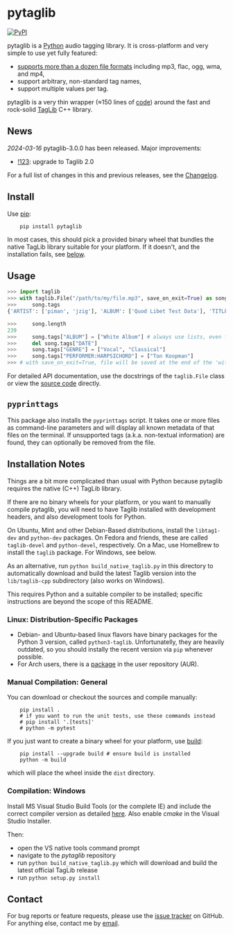 # **pytaglib**

[![PyPI](https://img.shields.io/pypi/v/pytaglib.svg)](https://pypi.org/project/pytaglib/)

pytaglib is a [Python](https://www.python.org) audio tagging library. It is cross-platform and very simple to use yet fully featured:

- [supports more than a dozen file formats](https://taglib.org/) including mp3, flac, ogg, wma, and mp4,
- support arbitrary, non-standard tag names,
- support multiple values per tag.

pytaglib is a very thin wrapper (≈150 lines of [code](src/taglib.pyx)) around the fast and rock-solid [TagLib](https://taglib.org/) C++ library.

## News

_2024-03-16_ pytaglib-3.0.0 has been released. Major improvements:

- [!123](https://github.com/supermihi/pytaglib/pull/123): upgrade to Taglib 2.0

For a full list of changes in this and previous releases, see the [Changelog](CHANGELOG.md).

## Install

Use [pip](https://pip.pypa.io/en/stable/):

        pip install pytaglib

In most cases, this should pick a provided binary wheel that bundles the native TagLib library suitable for your platform. If it doesn't, and the
installation fails, see [below](#installation-notes).

## Usage

```python
>>> import taglib
>>> with taglib.File("/path/to/my/file.mp3", save_on_exit=True) as song:
>>>     song.tags
{'ARTIST': ['piman', 'jzig'], 'ALBUM': ['Quod Libet Test Data'], 'TITLE': ['Silence'], 'GENRE': ['Silence'], 'TRACKNUMBER': ['02/10'], 'DATE': ['2004']}

>>>     song.length
239
>>>     song.tags["ALBUM"] = ["White Album"] # always use lists, even for single values
>>>     del song.tags["DATE"]
>>>     song.tags["GENRE"] = ["Vocal", "Classical"]
>>>     song.tags["PERFORMER:HARPSICHORD"] = ["Ton Koopman"]
>>> # with save_on_exit=True, file will be saved at the end of the 'with' block
```

For detailed API documentation, use the docstrings of the `taglib.File` class or view the [source code](src/taglib.pyx) directly.

## `pyprinttags`

This package also installs the `pyprinttags` script. It takes one or more files as
command-line parameters and will display all known metadata of that files on the terminal.
If unsupported tags (a.k.a. non-textual information) are found, they can optionally be removed
from the file.

## Installation Notes

Things are a bit more complicated than usual with Python because pytaglib requires the native (C++) TagLib library.

If there are no binary wheels for your platform, or you want to manually
compile pytaglib, you will need to have Taglib installed with development headers,
and also development tools for Python.

On Ubuntu, Mint and other Debian-Based distributions, install
the `libtag1-dev` and `python-dev` packages. On Fedora and friends, these are called `taglib-devel` and `python-devel`, respectively. On a Mac, use HomeBrew to install the `taglib` package. For Windows, see below.

As an alternative, run `python build_native_taglib.py` in this directory to
automatically download and build the latest Taglib version into the `lib/taglib-cpp` subdirectory (also works on
Windows).

This requires Python and a suitable compiler to be installed; specific instructions are beyond the
scope of this README.

### Linux: Distribution-Specific Packages

- Debian- and Ubuntu-based linux flavors have binary packages for the Python 3 version, called `python3-taglib`. Unfortunatelly, they are heavily outdated, so you should instally the recent version via `pip` whenever possible.
- For Arch users, there is a [package](https://aur.archlinux.org/packages/python-pytaglib/) in the user repository (AUR).

### Manual Compilation: General

You can download or checkout the sources and compile manually:

        pip install .
        # if you want to run the unit tests, use these commands instead
        # pip install '.[tests]'
        # python -m pytest

If you just want to create a binary wheel for your platform, use [build](https://github.com/pypa/build):

        pip install --upgrade build # ensure build is installed
        python -m build

which will place the wheel inside the `dist` directory.

### Compilation: Windows

Install MS Visual Studio Build Tools (or the complete IE) and include the correct compiler version as detailed [here](https://wiki.python.org/moin/WindowsCompilers). Also enable _cmake_ in the Visual Studio Installer.

Then:

- open the VS native tools command prompt
- navigate to the _pytaglib_ repository
- run `python build_native_taglib.py` which will download and build the latest official TagLib release
- run `python setup.py install`

## Contact

For bug reports or feature requests, please use the
[issue tracker](https://github.com/supermihi/pytaglib/issues) on GitHub. For anything else, contact
me by [email](mailto:michaelhelmling@posteo.de).
